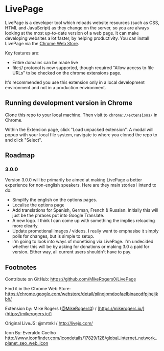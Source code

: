 # LivePage

LivePage is a developer tool which reloads website resources (such as CSS, HTML and JavaScript) as they change on the server, so you are always looking at the most up-to-date version of a web page. It can make developing websites a lot faster, by helping productivity. You can install LivePage via the [Chrome Web Store](https://chrome.google.com/webstore/detail/livepage/pilnojpmdoofaelbinaeodfpjheijkbh/details).

Key features are:
 * Entire domains can be made live
 * file:// protocol is now supported, though required "Allow access to file URLs" to be checked on the chrome extensions page.

It's recommended you use this extension only in a local development environment and not in a production environment. 

## Running development version in Chrome

Clone this repo to your local machine. Then visit to `chrome://extensions/` in Chrome. 

Within the Extension page, click "Load unpacked extension". A modal will popup with your local file system, navigate to where you cloned the repo to and click "Select".

## Roadmap

### 3.0.0

Version 3.0.0 will be primarily be aimed at making LivePage a better experience for non-english speakers. Here are they main stories I intend to do:

 * Simplify the english on the options pages.
 * Localise the options page
 * Add translations for Spanish, German, French & Russian. Initially this will just be the phrases put into Google Translate.
 * A new logo. I think I can come up with something the implies reloading more clearly.
 * Update promotional images / videos. I really want to emphasise it simply polls for changes, but is simple to setup.
 * I'm going to look into ways of monetising via LivePage. I'm undecided whether this will be by asking for donations or making 3.0 a paid for version. Either way, all current users shouldn't have to pay.

## Footnotes

Contribute on GitHub: https://github.com/MikeRogers0/LivePage

Find it in the Chrome Web Store: https://chrome.google.com/webstore/detail/pilnojpmdoofaelbinaeodfpjheijkbh/

Extension by: Mike Rogers ([@MikeRogers0](https://twitter.com/mikerogers0)) / [https://mikerogers.io/](https://mikerogers.io/)

Original LiveJS: @mrtnkl / http://livejs.com/

Icon By: Everaldo Coelho http://www.iconfinder.com/icondetails/17829/128/global_internet_network_planet_seo_web_icon
